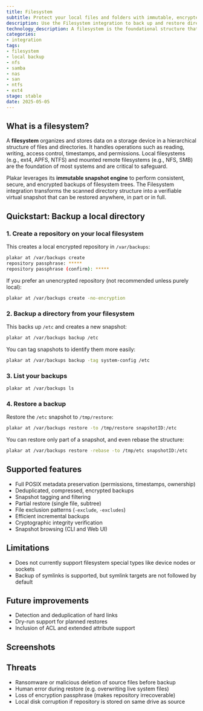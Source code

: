```yaml
---
title: Filesystem
subtitle: Protect your local files and folders with immutable, encrypted, verifiable backups
description: Use the Filesystem integration to back up and restore directories from local or mounted filesystems with full integrity and metadata preservation.
technology_description: A filesystem is the foundational structure that manages how data is stored and retrieved on storage media such as hard drives, SSDs, or network volumes.
categories: 
- integration
tags:
- filesystem
- local backup
- nfs
- samba
- nas
- san
- ntfs
- ext4
stage: stable
date: 2025-05-05
---
```


## What is a filesystem?

A **filesystem** organizes and stores data on a storage device in a hierarchical structure of files and directories. It handles operations such as reading, writing, access control, timestamps, and permissions. Local filesystems (e.g., ext4, APFS, NTFS) and mounted remote filesystems (e.g., NFS, SMB) are the foundation of most systems and are critical to safeguard.

Plakar leverages its **immutable snapshot engine** to perform consistent, secure, and encrypted backups of filesystem trees. The Filesystem integration transforms the scanned directory structure into a verifiable virtual snapshot that can be restored anywhere, in part or in full.

## Quickstart: Backup a local directory

### 1. Create a repository on your local filesystem

This creates a local encrypted repository in `/var/backups`:

```bash
plakar at /var/backups create
repository passphrase: *****
repository passphrase (confirm): *****
``` 

If you prefer an unencrypted repository (not recommended unless purely local):

```bash
plakar at /var/backups create -no-encryption
```

### 2. Backup a directory from your filesystem

This backs up `/etc` and creates a new snapshot:

```bash
plakar at /var/backups backup /etc
```

You can tag snapshots to identify them more easily:

```bash
plakar at /var/backups backup -tag system-config /etc
```

### 3. List your backups

```bash
plakar at /var/backups ls
```

### 4. Restore a backup

Restore the `/etc` snapshot to `/tmp/restore`:

```bash
plakar at /var/backups restore -to /tmp/restore snapshotID:/etc
```

You can restore only part of a snapshot, and even rebase the structure:

```bash
plakar at /var/backups restore -rebase -to /tmp/etc snapshotID:/etc
```

## Supported features

- Full POSIX metadata preservation (permissions, timestamps, ownership)
- Deduplicated, compressed, encrypted backups
- Snapshot tagging and filtering
- Partial restore (single file, subtree)
- File exclusion patterns (`-exclude`, `-excludes`)
- Efficient incremental backups
- Cryptographic integrity verification
- Snapshot browsing (CLI and Web UI)

## Limitations

- Does not currently support filesystem special types like device nodes or sockets
- Backup of symlinks is supported, but symlink targets are not followed by default

## Future improvements

- Detection and deduplication of hard links
- Dry-run support for planned restores
- Inclusion of ACL and extended attribute support

## Screenshots


## Threats

- Ransomware or malicious deletion of source files before backup
- Human error during restore (e.g. overwriting live system files)
- Loss of encryption passphrase (makes repository irrecoverable)
- Local disk corruption if repository is stored on same drive as source


